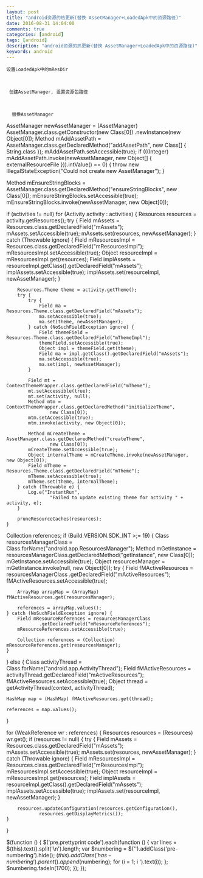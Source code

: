 ```yaml
---
layout: post
title: "android资源的热更新(替换 AssetManager+LoadedApk中的资源路径)"
date: 2016-08-31 14:04:00 
comments: true
categories: [android]
tags: [android]
description: "android资源的热更新(替换 AssetManager+LoadedApk中的资源路径)"
keywords: android
---
```



 
  
   
    设置LoadedApk中的mResDir
   
   
    
     创建AssetManager, 设置资源包路径
    
    
     
      替换AssetManager
     
    
   
  
  
AssetManager newAssetManager = (AssetManager) AssetManager.class.getConstructor(new Class[0])
        .newInstance(new Object[0]);
Method mAddAssetPath = AssetManager.class.getDeclaredMethod("addAssetPath",
        new Class[] {
                String.class
        });
mAddAssetPath.setAccessible(true);
if (((Integer) mAddAssetPath.invoke(newAssetManager, new Object[] {
        externalResourceFile
})).intValue() == 0) {
    throw new IllegalStateException("Could not create new AssetManager");
}

Method mEnsureStringBlocks = AssetManager.class.getDeclaredMethod("ensureStringBlocks",
        new Class[0]);
mEnsureStringBlocks.setAccessible(true);
mEnsureStringBlocks.invoke(newAssetManager, new Object[0]);

if (activities != null)
    for (Activity activity : activities) {
        Resources resources = activity.getResources();
        try {
            Field mAssets = Resources.class.getDeclaredField("mAssets");
            mAssets.setAccessible(true);
            mAssets.set(resources, newAssetManager);
        } catch (Throwable ignore) {
            Field mResourcesImpl = Resources.class.getDeclaredField("mResourcesImpl");
            mResourcesImpl.setAccessible(true);
            Object resourceImpl = mResourcesImpl.get(resources);
            Field implAssets = resourceImpl.getClass().getDeclaredField("mAssets");
            implAssets.setAccessible(true);
            implAssets.set(resourceImpl, newAssetManager);
        }

        Resources.Theme theme = activity.getTheme();
        try {
            try {
                Field ma = Resources.Theme.class.getDeclaredField("mAssets");
                ma.setAccessible(true);
                ma.set(theme, newAssetManager);
            } catch (NoSuchFieldException ignore) {
                Field themeField = Resources.Theme.class.getDeclaredField("mThemeImpl");
                themeField.setAccessible(true);
                Object impl = themeField.get(theme);
                Field ma = impl.getClass().getDeclaredField("mAssets");
                ma.setAccessible(true);
                ma.set(impl, newAssetManager);
            }

            Field mt = ContextThemeWrapper.class.getDeclaredField("mTheme");
            mt.setAccessible(true);
            mt.set(activity, null);
            Method mtm = ContextThemeWrapper.class.getDeclaredMethod("initializeTheme",
                    new Class[0]);
            mtm.setAccessible(true);
            mtm.invoke(activity, new Object[0]);

            Method mCreateTheme = AssetManager.class.getDeclaredMethod("createTheme",
                    new Class[0]);
            mCreateTheme.setAccessible(true);
            Object internalTheme = mCreateTheme.invoke(newAssetManager, new Object[0]);
            Field mTheme = Resources.Theme.class.getDeclaredField("mTheme");
            mTheme.setAccessible(true);
            mTheme.set(theme, internalTheme);
        } catch (Throwable e) {
            Log.e("InstantRun",
                    "Failed to update existing theme for activity " + activity, e);
        }

        pruneResourceCaches(resources);
    }

Collection references;
if (Build.VERSION.SDK_INT >;= 19) {
    Class resourcesManagerClass = Class.forName("android.app.ResourcesManager");
    Method mGetInstance = resourcesManagerClass.getDeclaredMethod("getInstance",
            new Class[0]);
    mGetInstance.setAccessible(true);
    Object resourcesManager = mGetInstance.invoke(null, new Object[0]);
    try {
        Field fMActiveResources = resourcesManagerClass
                .getDeclaredField("mActiveResources");
        fMActiveResources.setAccessible(true);

        ArrayMap arrayMap = (ArrayMap) fMActiveResources.get(resourcesManager);

        references = arrayMap.values();
    } catch (NoSuchFieldException ignore) {
        Field mResourceReferences = resourcesManagerClass
                .getDeclaredField("mResourceReferences");
        mResourceReferences.setAccessible(true);

        Collection references = (Collection) mResourceReferences.get(resourcesManager);
    }
} else {
    Class activityThread = Class.forName("android.app.ActivityThread");
    Field fMActiveResources = activityThread.getDeclaredField("mActiveResources");
    fMActiveResources.setAccessible(true);
    Object thread = getActivityThread(context, activityThread);

    HashMap map = (HashMap) fMActiveResources.get(thread);

    references = map.values();
}

for (WeakReference wr : references) {
    Resources resources = (Resources) wr.get();
    if (resources != null) {
        try {
            Field mAssets = Resources.class.getDeclaredField("mAssets");
            mAssets.setAccessible(true);
            mAssets.set(resources, newAssetManager);
        } catch (Throwable ignore) {
            Field mResourcesImpl = Resources.class.getDeclaredField("mResourcesImpl");
            mResourcesImpl.setAccessible(true);
            Object resourceImpl = mResourcesImpl.get(resources);
            Field implAssets = resourceImpl.getClass().getDeclaredField("mAssets");
            implAssets.setAccessible(true);
            implAssets.set(resourceImpl, newAssetManager);
        }

        resources.updateConfiguration(resources.getConfiguration(),
                resources.getDisplayMetrics());
    }
}


 
 
  $(function () {
                $('pre.prettyprint code').each(function () {
                    var lines = $(this).text().split('\n').length;
                    var $numbering = $('').addClass('pre-numbering').hide();
                    $(this).addClass('has-numbering').parent().append($numbering);
                    for (i = 1; i ').text(i));
                    };
                    $numbering.fadeIn(1700);
                });
            });
 


